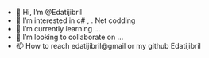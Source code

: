 - 👋 Hi, I’m @Edatijibril
- 👀 I’m interested in c# , . Net codding
- 🌱 I’m currently learning ...
- 💞️ I’m looking to collaborate on ...
- 📫 How to reach edatijibril@gmail or my github Edatijibril

<!---
Edatijibril/Edatijibril is a ✨ special ✨ repository because its `README.md` (this file) appears on your GitHub profile.
You can click the Preview link to take a look at your changes.
--->

